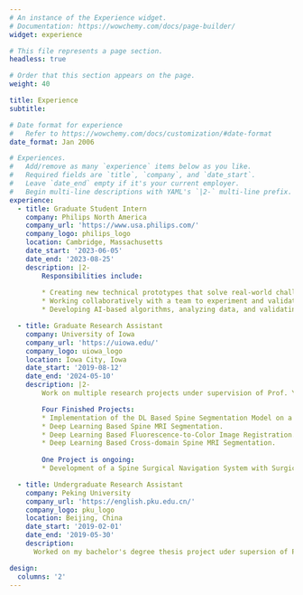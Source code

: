 ```yaml
---
# An instance of the Experience widget.
# Documentation: https://wowchemy.com/docs/page-builder/
widget: experience

# This file represents a page section.
headless: true

# Order that this section appears on the page.
weight: 40

title: Experience
subtitle:

# Date format for experience
#   Refer to https://wowchemy.com/docs/customization/#date-format
date_format: Jan 2006

# Experiences.
#   Add/remove as many `experience` items below as you like.
#   Required fields are `title`, `company`, and `date_start`.
#   Leave `date_end` empty if it's your current employer.
#   Begin multi-line descriptions with YAML's `|2-` multi-line prefix.
experience:
  - title: Graduate Student Intern
    company: Philips North America
    company_url: 'https://www.usa.philips.com/'
    company_logo: philips_logo
    location: Cambridge, Massachusetts
    date_start: '2023-06-05'
    date_end: '2023-08-25'
    description: |2-
        Responsibilities include:
        
        * Creating new technical prototypes that solve real-world challenges in image-guided interventions.
        * Working collaboratively with a team to experiment and validate the utility of such prototypes.
        * Developing AI-based algorithms, analyzing data, and validating algorithms.

  - title: Graduate Research Assistant
    company: University of Iowa
    company_url: 'https://uiowa.edu/'
    company_logo: uiowa_logo
    location: Iowa City, Iowa
    date_start: '2019-08-12'
    date_end: '2024-05-10'
    description: |2-
        Work on multiple research projects under supervision of Prof. Yang Liu.

        Four Finished Projects:
        * Implementation of the DL Based Spine Segmentation Model on a Xilinx FPGA Platform.
        * Deep Learning Based Spine MRI Segmentation.
        * Deep Learning Based Fluorescence-to-Color Image Registration.
        * Deep Learning Based Cross-domain Spine MRI Segmentation.
        
        One Project is ongoing:
        * Development of a Spine Surgical Navigation System with Surgical Tool Tracking and AR Capabilities

  - title: Undergraduate Research Assistant
    company: Peking University
    company_url: 'https://english.pku.edu.cn/'
    company_logo: pku_logo
    location: Beijing, China
    date_start: '2019-02-01'
    date_end: '2019-05-30'
    description: 
      Worked on my bachelor's degree thesis project uder supersion of Prof. Yadong Mu. This project focuses on human pose estimation. In this project, I used a deep learning based framework for estimating human pose from both images and videos. 

design:
  columns: '2'
---
```

